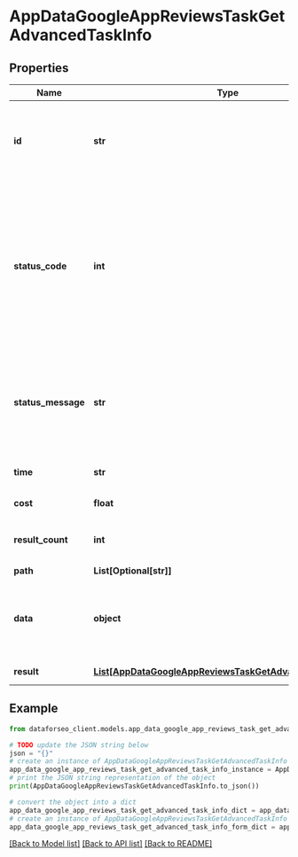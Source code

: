 # AppDataGoogleAppReviewsTaskGetAdvancedTaskInfo


## Properties

Name | Type | Description | Notes
------------ | ------------- | ------------- | -------------
**id** | **str** | task identifier unique task identifier in our system in the UUID format | [optional] 
**status_code** | **int** | status code of the task generated by DataForSEO, can be within the following range: 10000-60000 you can find the full list of the response codes here | [optional] 
**status_message** | **str** | informational message of the task you can find the full list of general informational messages here | [optional] 
**time** | **str** | execution time, seconds | [optional] 
**cost** | **float** | total tasks cost, USD | [optional] 
**result_count** | **int** | number of elements in the result array | [optional] 
**path** | **List[Optional[str]]** | URL path | [optional] 
**data** | **object** | contains the same parameters that you specified in the POST request | [optional] 
**result** | [**List[AppDataGoogleAppReviewsTaskGetAdvancedResultInfo]**](AppDataGoogleAppReviewsTaskGetAdvancedResultInfo.md) | array of results | [optional] 

## Example

```python
from dataforseo_client.models.app_data_google_app_reviews_task_get_advanced_task_info import AppDataGoogleAppReviewsTaskGetAdvancedTaskInfo

# TODO update the JSON string below
json = "{}"
# create an instance of AppDataGoogleAppReviewsTaskGetAdvancedTaskInfo from a JSON string
app_data_google_app_reviews_task_get_advanced_task_info_instance = AppDataGoogleAppReviewsTaskGetAdvancedTaskInfo.from_json(json)
# print the JSON string representation of the object
print(AppDataGoogleAppReviewsTaskGetAdvancedTaskInfo.to_json())

# convert the object into a dict
app_data_google_app_reviews_task_get_advanced_task_info_dict = app_data_google_app_reviews_task_get_advanced_task_info_instance.to_dict()
# create an instance of AppDataGoogleAppReviewsTaskGetAdvancedTaskInfo from a dict
app_data_google_app_reviews_task_get_advanced_task_info_form_dict = app_data_google_app_reviews_task_get_advanced_task_info.from_dict(app_data_google_app_reviews_task_get_advanced_task_info_dict)
```
[[Back to Model list]](../README.md#documentation-for-models) [[Back to API list]](../README.md#documentation-for-api-endpoints) [[Back to README]](../README.md)


